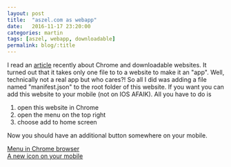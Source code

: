 ```yaml
---
layout: post
title:  "aszel.com as webapp"
date:   2016-11-17 23:20:00
categories: martin
tags: [aszel, webapp, downloadable]
permalink: blog/:title
---
```


I read an <a href="https://www.smashingmagazine.com/2016/12/the-not-so-secret-powers-of-the-mobile-browser/" target="_blank">
article</a> recently about Chrome and downloadable websites. It turned out that it takes only one file to to a website to
make it an "app". Well, technically not a real app but who cares?! So all I did was adding a file named "manifest.json"
to the root folder of this website. If you want you can add this website to your mobile (not on IOS AFAIK). All you have
to do is

1. open this website in Chrome
2. open the menu on the top right
3. choose add to home screen

Now you should have an additional button somewhere on your mobile.

[Menu in Chrome browser](http://i.imgur.com/9kqy1Ok.png)<br>
[A new icon on your mobile](http://i.imgur.com/8qjVJ5R.png)
